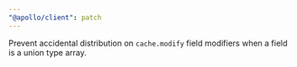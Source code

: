 ```yaml
---
"@apollo/client": patch
---
```


Prevent accidental distribution on `cache.modify` field modifiers when a field is a union type array.
